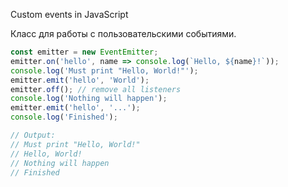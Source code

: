 Custom events in JavaScript

Класс для работы с пользовательскими событиями.

```javascript
const emitter = new EventEmitter;
emitter.on('hello', name => console.log(`Hello, ${name}!`));
console.log('Must print "Hello, World!"');
emitter.emit('hello', 'World');
emitter.off(); // remove all listeners
console.log('Nothing will happen');
emitter.emit('hello', '...');
console.log('Finished');

// Output:
// Must print "Hello, World!"
// Hello, World!
// Nothing will happen
// Finished
```
